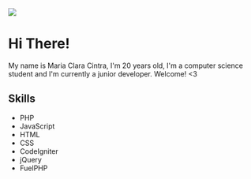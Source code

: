 <img src="https://i.pinimg.com/originals/a1/12/2f/a1122fd58f197982b938ca698e677e0f.jpg">

# Hi There!
<p> My name is Maria Clara Cintra, I'm 20 years old, I'm a computer science student and I'm currently a junior developer. Welcome! <3 </p>

## Skills
- PHP
- JavaScript
- HTML
- CSS
- CodeIgniter
- jQuery
- FuelPHP
